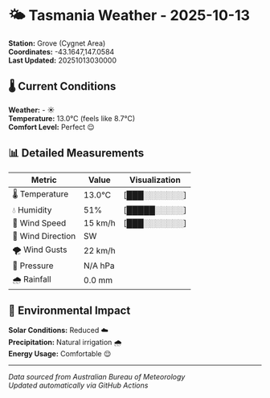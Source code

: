 # 🌤️ Tasmania Weather - 2025-10-13

**Station:** Grove (Cygnet Area)  
**Coordinates:** -43.1647,147.0584  
**Last Updated:** 20251013030000

## 🌡️ Current Conditions

**Weather:** - ☀️  
**Temperature:** 13.0°C (feels like 8.7°C)  
**Comfort Level:** Perfect 😌

## 📊 Detailed Measurements

| Metric | Value | Visualization |
|--------|-------|---------------|
| 🌡️ Temperature | 13.0°C | [███░░░░░░░] |
| 💧 Humidity | 51% | [█████░░░░░] |
| 💨 Wind Speed | 15 km/h | [███░░░░░░░] |
| 🧭 Wind Direction | SW | |
| 🌪️ Wind Gusts | 22 km/h | |
| 🔽 Pressure | N/A hPa | |
| 🌧️ Rainfall | 0.0 mm | |

## 🌱 Environmental Impact

**Solar Conditions:** Reduced ☁️  
**Precipitation:** Natural irrigation 🌧️  
**Energy Usage:** Comfortable 😌

---
*Data sourced from Australian Bureau of Meteorology*  
*Updated automatically via GitHub Actions*

